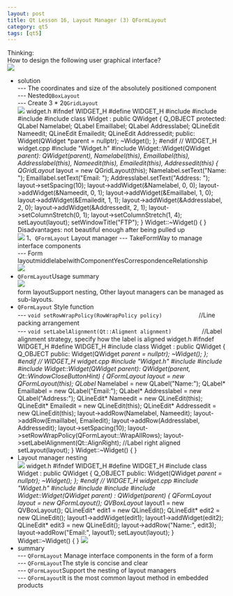 ```yaml
---
layout: post
title: Qt Lesson 16, Layout Manager (3) QFormLayout
category: qt5
tags: [qt5]
---
```

Thinking:  
How to design the following user graphical interface?  
![ ](/md_blog/public/assets/2021-07-25/9ffb7a1e312fdc0112fb83960fae6f3c.png)
* solution  
--- The coordinates and size of the absolutely positioned component  
--- Nested`QBoxLayout`  
--- Create 3 \* 2`QGridLayout`  
![ ](/md_blog/public/assets/2021-07-25/619a4f6839f01dbea45e7361a0ab3b78.png)
widget.h
    #ifndef WIDGET_H #define WIDGET_H #include <QWidget> #include <QPushButton> #include <QLabel> #include <QLineEdit> class Widget : public QWidget { Q_OBJECT protected: QLabel Namelabel; QLabel Emaillabel; QLabel Addresslabel; QLineEdit Nameedit; QLineEdit Emailedit; QLineEdit Addressedit; public: Widget(QWidget *parent = nullptr); ~Widget(); }; #endif // WIDGET_H 
widget.cpp
    #include "Widget.h" #include <QGridLayout> Widget::Widget(QWidget *parent): QWidget(parent), Namelabel(this), Emaillabel(this), Addresslabel(this), Nameedit(this), Emailedit(this), Addressedit(this) { QGridLayout* layout = new QGridLayout(this); Namelabel.setText("Name: "); Emaillabel.setText("Email: "); Addresslabel.setText("Address: "); layout->setSpacing(10); layout->addWidget(&Namelabel, 0, 0); layout->addWidget(&Nameedit, 0, 1); layout->addWidget(&Emaillabel, 1, 0); layout->addWidget(&Emailedit, 1, 1); layout->addWidget(&Addresslabel, 2, 0); layout->addWidget(&Addressedit, 2, 1); layout->setColumnStretch(0, 1); layout->setColumnStretch(1, 4); setLayout(layout); setWindowTitle("FTP"); } Widget::~Widget() { } 
Disadvantages: not beautiful enough after being pulled up  
![ ](/md_blog/public/assets/2021-07-25/0cbf66d26679bf99bfc97c1d06a41615.png)
1、`QFormLayout` Layout manager
--- TakeFormWay to manage interface components  
--- Form layoutmiddlelabelwithComponentYesCorrespondenceRelationship  
![ ](/md_blog/public/assets/2021-07-25/3fcbecceeba545e5f8442d7f8612db87.png)
* `QFormLayout`Usage summary  
![ ](/md_blog/public/assets/2021-07-25/21d2f23b421ec7d72f52924e8808ac5b.png)  
form layoutSupport nesting, Other layout managers can be managed as sub-layouts.
* `QFormLayout` Style function  
--- `void setRowWrapPolicy(RowWrapPolicy policy)`　　　　　　//Line packing arrangement  
--- `void setLabelAlignment(Qt::Aligment alignment)`　　　　　//Label alignment strategy, specify how the label is aligned
widget.h
    #ifndef WIDGET_H #define WIDGET_H #include <QWidget> class Widget : public QWidget { Q_OBJECT public: Widget(QWidget *parent = nullptr); ~Widget(); }; #endif // WIDGET_H 
widget.cpp
    #include "Widget.h" #include <QLabel> #include <QLineEdit> #include <QFormLayout> Widget::Widget(QWidget *parent): QWidget(parent, Qt::WindowCloseButtonHint) { QFormLayout* layout = new QFormLayout(this); QLabel* Namelabel = new QLabel("Name:"); QLabel* Emaillabel = new QLabel("Email:"); QLabel* Addresslabel = new QLabel("Address:"); QLineEdit* Nameedit = new QLineEdit(this); QLineEdit* Emailedit = new QLineEdit(this); QLineEdit* Addressedit = new QLineEdit(this); layout->addRow(Namelabel, Nameedit); layout->addRow(Emaillabel, Emailedit); layout->addRow(Addresslabel, Addressedit); layout->setSpacing(10); layout->setRowWrapPolicy(QFormLayout::WrapAllRows); layout->setLabelAlignment(Qt::AlignRight); //Label right aligned setLayout(layout); } Widget::~Widget() { } 
* Layout manager nesting  
![ ](/md_blog/public/assets/2021-07-25/c8df0c28ce6b86209df422c32febce16.png)
widget.h
    #ifndef WIDGET_H #define WIDGET_H #include <QWidget> class Widget : public QWidget { Q_OBJECT public: Widget(QWidget *parent = nullptr); ~Widget(); }; #endif // WIDGET_H 
widget.cpp
    #include "Widget.h" #include <QLabel> #include <QLineEdit> #include <QFormLayout> #include <QBoxLayout> Widget::Widget(QWidget *parent) : QWidget(parent) { QFormLayout* layout = new QFormLayout(); QVBoxLayout* layout1 = new QVBoxLayout(); QLineEdit* edit1 = new QLineEdit(); QLineEdit* edit2 = new QLineEdit(); layout1->addWidget(edit1); layout1->addWidget(edit2); QLineEdit* edit3 = new QLineEdit(); layout->addRow("Name:", edit3); layout->addRow("Email:", layout1); setLayout(layout); } Widget::~Widget() { } 
![ ](/md_blog/public/assets/2021-07-25/b37987661b089ddc73ad433b141df237.png)
* summary  
--- `QFormLayout` Manage interface components in the form of a form  
--- `QFormLayout`The style is concise and clear  
--- `QFormLayout`Support the nesting of layout managers  
--- `QFormLayout`It is the most common layout method in embedded products